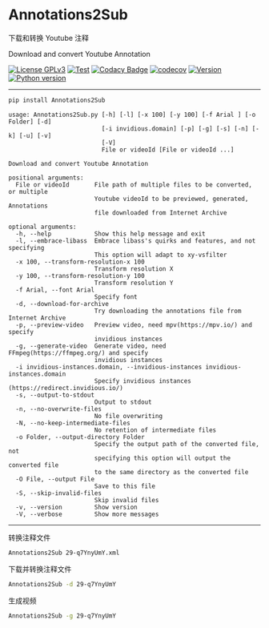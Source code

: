# Annotations2Sub

下载和转换 Youtube 注释

Download and convert Youtube Annotation

[![License GPLv3](https://img.shields.io/pypi/l/Annotations2Sub?color=1)](https://pypi.org/project/Annotations2Sub/)
[![Test](https://github.com/USED255/Annotations2Sub/actions/workflows/test.yml/badge.svg)](https://github.com/USED255/Annotations2Sub/actions/workflows/test.yml)
[![Codacy Badge](https://app.codacy.com/project/badge/Grade/28155e10849a40eb8d02f341073f2901)](https://www.codacy.com/gh/USED255/Annotations2Sub/dashboard?utm_source=github.com&amp;utm_medium=referral&amp;utm_content=USED255/Annotations2Sub&amp;utm_campaign=Badge_Grade)
[![codecov](https://codecov.io/gh/USED255/Annotations2Sub/branch/master/graph/badge.svg?token=SSNQNEAXMP)](https://codecov.io/gh/USED255/Annotations2Sub)
[![Version](https://img.shields.io/pypi/v/Annotations2Sub)](https://pypi.org/project/Annotations2Sub)
[![Python version](https://img.shields.io/pypi/pyversions/Annotations2Sub)](https://pypi.org/project/Annotations2Sub)

---

```bash
pip install Annotations2Sub
```

```help
usage: Annotations2Sub.py [-h] [-l] [-x 100] [-y 100] [-f Arial ] [-o Folder] [-d]
                          [-i invidious.domain] [-p] [-g] [-s] [-n] [-k] [-u] [-v]
                          [-V]
                          File or videoId [File or videoId ...]

Download and convert Youtube Annotation

positional arguments:
  File or videoId       File path of multiple files to be converted, or multiple
                        Youtube videoId to be previewed, generated, Annotations
                        file downloaded from Internet Archive

optional arguments:
  -h, --help            Show this help message and exit
  -l, --embrace-libass  Embrace libass's quirks and features, and not specifying
                        This option will adapt to xy-vsfilter
  -x 100, --transform-resolution-x 100
                        Transform resolution X
  -y 100, --transform-resolution-y 100
                        Transform resolution Y
  -f Arial, --font Arial
                        Specify font
  -d, --download-for-archive
                        Try downloading the annotations file from Internet Archive
  -p, --preview-video   Preview video, need mpv(https://mpv.io/) and specify 
                        invidious instances
  -g, --generate-video  Generate video, need FFmpeg(https://ffmpeg.org/) and specify
                        invidious instances
  -i invidious-instances.domain, --invidious-instances invidious-instances.domain
                        Specify invidious instances (https://redirect.invidious.io/)
  -s, --output-to-stdout
                        Output to stdout
  -n, --no-overwrite-files
                        No file overwriting
  -N, --no-keep-intermediate-files
                        No retention of intermediate files
  -o Folder, --output-directory Folder
                        Specify the output path of the converted file, not
                        specifying this option will output the converted file
                        to the same directory as the converted file
  -O File, --output File
                        Save to this file
  -S, --skip-invalid-files
                        Skip invalid files
  -v, --version         Show version
  -V, --verbose         Show more messages
```

---

转换注释文件

```bash
Annotations2Sub 29-q7YnyUmY.xml
```

下载并转换注释文件

```bash
Annotations2Sub -d 29-q7YnyUmY
```

生成视频

```bash
Annotations2Sub -g 29-q7YnyUmY
```
